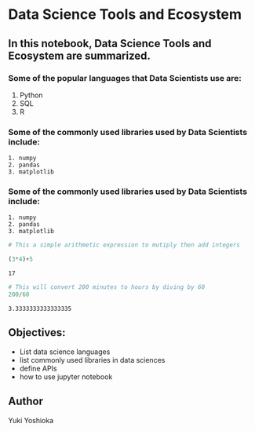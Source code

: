# Data Science Tools and Ecosystem

## In this notebook, Data Science Tools and Ecosystem are summarized.

### Some of the popular languages that Data Scientists use are:
1. Python
2. SQL
3. R

### Some of the commonly used libraries used by Data Scientists include:
    1. numpy
    2. pandas
    3. matplotlib

### Some of the commonly used libraries used by Data Scientists include:
    1. numpy
    2. pandas
    3. matplotlib


```python
# This a simple arithmetic expression to mutiply then add integers

(3*4)+5
```




    17




```python
# This will convert 200 minutes to hours by diving by 60
200/60
```




    3.3333333333333335



## Objectives:
- List data science languages
- list commonly used libraries in data sciences
- define APIs
- how to use jupyter notebook

## Author
Yuki Yoshioka


```python

```
